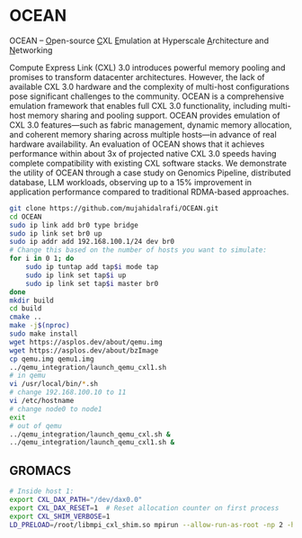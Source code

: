 # OCEAN
OCEAN – <ins>O</ins>pen-source <ins>C</ins>XL <ins>E</ins>mulation at Hyperscale <ins>A</ins>rchitecture and <ins>N</ins>etworking

Compute Express Link (CXL) 3.0 introduces powerful memory pooling and promises to transform datacenter architectures. However, the lack of available CXL 3.0 hardware and the complexity of multi-host configurations pose significant challenges to the community. OCEAN is a comprehensive emulation framework that enables full CXL 3.0 functionality, including multi-host memory sharing and pooling support. OCEAN provides emulation of CXL 3.0 features—such as fabric management, dynamic memory allocation, and coherent memory sharing across multiple hosts—in advance of real hardware availability. An evaluation of OCEAN shows that it achieves performance within about 3x of projected native CXL 3.0 speeds having complete compatibility with existing CXL software stacks. We demonstrate the utility of OCEAN through a case study on Genomics Pipeline, distributed database, LLM workloads, observing up to a 15% improvement in application performance compared to traditional RDMA-based approaches.


```bash
git clone https://github.com/mujahidalrafi/OCEAN.git
cd OCEAN
sudo ip link add br0 type bridge
sudo ip link set br0 up
sudo ip addr add 192.168.100.1/24 dev br0
# Change this based on the number of hosts you want to simulate:
for i in 0 1; do
    sudo ip tuntap add tap$i mode tap
    sudo ip link set tap$i up
    sudo ip link set tap$i master br0
done
mkdir build
cd build
cmake ..
make -j$(nproc)
sudo make install
wget https://asplos.dev/about/qemu.img
wget https://asplos.dev/about/bzImage
cp qemu.img qemu1.img
../qemu_integration/launch_qemu_cxl1.sh
# in qemu
vi /usr/local/bin/*.sh
# change 192.168.100.10 to 11
vi /etc/hostname
# change node0 to node1
exit
# out of qemu
../qemu_integration/launch_qemu_cxl.sh &
../qemu_integration/launch_qemu_cxl1.sh &
```

## GROMACS
 
```bash
# Inside host 1:
export CXL_DAX_PATH="/dev/dax0.0"
export CXL_DAX_RESET=1  # Reset allocation counter on first process
export CXL_SHIM_VERBOSE=1
LD_PRELOAD=/root/libmpi_cxl_shim.so mpirun --allow-run-as-root -np 2 -hostfile hostfile -x CXL_DAX_PATH -x CXL_DAX_RESET -x CXL_SHIM_VERBOSE -x LD_PRELOAD ./gmx_mpi mdrun -s benchMEM.tpr -nsteps 10000 -resethway -ntomp 1
```
